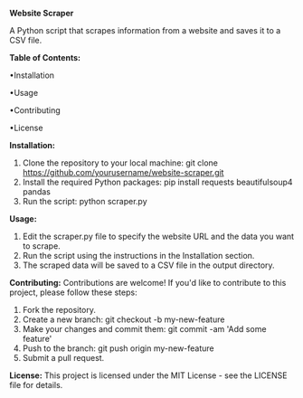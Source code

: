 **Website Scraper**

A Python script that scrapes information from a website and saves it to a CSV file.

**Table of Contents:**

•Installation

•Usage

•Contributing

•License


**Installation:**
1. Clone the repository to your local machine:
   git clone https://github.com/yourusername/website-scraper.git
2. Install the required Python packages:
   pip install requests beautifulsoup4 pandas
3. Run the script:
   python scraper.py

**Usage:**
1. Edit the scraper.py file to specify the website URL and the data you want to scrape.
2. Run the script using the instructions in the Installation section.
3. The scraped data will be saved to a CSV file in the output directory.

**Contributing:**
Contributions are welcome! If you'd like to contribute to this project, please follow these steps:

1. Fork the repository.
2. Create a new branch: git checkout -b my-new-feature
3. Make your changes and commit them: git commit -am 'Add some feature'
4. Push to the branch: git push origin my-new-feature
5. Submit a pull request.

**License:**
This project is licensed under the MIT License - see the LICENSE file for details.
